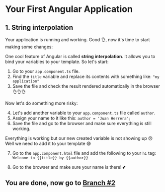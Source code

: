 # Your First Angular Application

## 1. String interpolation

Your application is running and working. Good 👌, now it's time to start making some changes:

One cool feature of Angular is called **string interpolation**. It allows you to bind your variables to your template. So let's start:

1. Go to your `app.component.ts` file.
2. Find the `title` variable and replace its contents with something like: `"my application"`
3. Save the file and check the result rendered automatically in the browser 👌👌👌

Now let's do something more risky:

4. Let's add another variable to your `app.component.ts` file called `author`. 
5. Assign your name to it like this: `author = 'Juan Herrera';`
6. Save the file and go to the browser and make sure everything is still working.

Everything is working but our new created variable is not showing up 😢
Well we need to add it to your template 😅

7. Go to the `app.component.html` file and add the following to your `h1` tag: `Welcome to {{title}} by {{author}}`

5. Go to the browser and make sure your name is there! 💕

## You are done, now go to [Branch #2](https://github.com/jdjuan/your-first-angular-application/tree/2)
